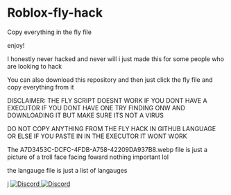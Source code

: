 # Roblox-fly-hack

Copy everything in the fly file

enjoy!

I honestly never hacked and never will i just made this for some people who are looking to hack

You can also download this repository and then just click the fly file and copy everything from it


DISCLAIMER: THE FLY SCRIPT DOESNT WORK IF YOU DONT HAVE A EXECUTOR IF YOU DONT HAVE ONE TRY FINDING ONW AND DOWNLOADING IT BUT MAKE SURE ITS NOT A VIRUS


DO NOT COPY ANYTHING FROM THE FLY HACK IN GITHUB LANGUAGE OR ELSE IF YOU PASTE IN IN THE EXECUTOR IT WONT WORK


The A7D3453C-DCFC-4FDB-A758-42209DA937B8.webp file is just a picture of a troll face facing foward nothing important lol

the langauge file is just a list of langauges

j
	<a href="https://discord.gg/xjvT7Y6rcp">
		<img src="https://img.shields.io/badge/discord-server-blue.svg" alt="Discord" />
	</a>
	<a href="https://web.roblox.com/users/1156880273/profile">
		<img src="https://img.shields.io/badge/roblox-profile-red.svg" alt="Discord" />
	</a>
</div>

